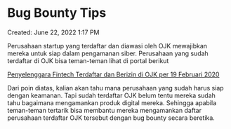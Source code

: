 # Bug Bounty Tips

Created: June 22, 2022 1:17 PM

Perusahaan startup yang terdaftar dan diawasi oleh OJK mewajibkan mereka untuk siap dalam pengamanan siber. Perusahaan yang sudah terdaftar di OJK bisa teman-teman lihat di portal berikut

[Penyelenggara Fintech Terdaftar dan Berizin di OJK per 19 Februari 2020](https://www.ojk.go.id/id/berita-dan-kegiatan/publikasi/Pages/Penyelenggara-Fintech-Terdaftar-dan-Berizin-di-OJK-per-19-Februari-2020.aspx)

Dari poin diatas, kalian akan tahu mana perusahaan yang sudah harus siap dengan keamanan. Tapi sudah terdaftar OJK belum tentu mereka sudah tahu bagaimana mengamankan produk digital mereka. Sehingga apabila teman-teman tertarik bisa membantu mereka mengamankan daftar perusahaan terdaftar OJK tersebut dengan bug bounty secara beretika.